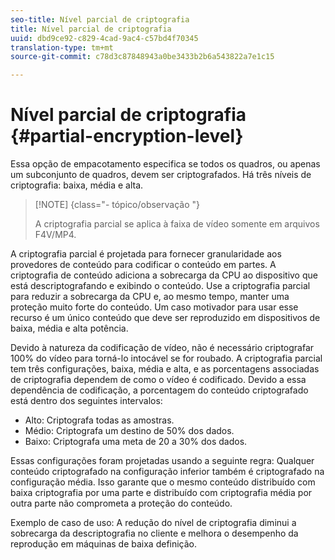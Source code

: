 ```yaml
---
seo-title: Nível parcial de criptografia
title: Nível parcial de criptografia
uuid: dbd9ce92-c829-4cad-9ac4-c57bd4f70345
translation-type: tm+mt
source-git-commit: c78d3c87848943a0be3433b2b6a543822a7e1c15

---
```



# Nível parcial de criptografia {#partial-encryption-level}

Essa opção de empacotamento especifica se todos os quadros, ou apenas um subconjunto de quadros, devem ser criptografados. Há três níveis de criptografia: baixa, média e alta.

>[!NOTE] {class=&quot;- tópico/observação &quot;}
>
>A criptografia parcial se aplica à faixa de vídeo somente em arquivos F4V/MP4.

A criptografia parcial é projetada para fornecer granularidade aos provedores de conteúdo para codificar o conteúdo em partes. A criptografia de conteúdo adiciona a sobrecarga da CPU ao dispositivo que está descriptografando e exibindo o conteúdo. Use a criptografia parcial para reduzir a sobrecarga da CPU e, ao mesmo tempo, manter uma proteção muito forte do conteúdo. Um caso motivador para usar esse recurso é um único conteúdo que deve ser reproduzido em dispositivos de baixa, média e alta potência.

Devido à natureza da codificação de vídeo, não é necessário criptografar 100% do vídeo para torná-lo intocável se for roubado. A criptografia parcial tem três configurações, baixa, média e alta, e as porcentagens associadas de criptografia dependem de como o vídeo é codificado. Devido a essa dependência de codificação, a porcentagem do conteúdo criptografado está dentro dos seguintes intervalos:

* Alto: Criptografa todas as amostras.
* Médio: Criptografa um destino de 50% dos dados.
* Baixo: Criptografa uma meta de 20 a 30% dos dados.

Essas configurações foram projetadas usando a seguinte regra: Qualquer conteúdo criptografado na configuração inferior também é criptografado na configuração média. Isso garante que o mesmo conteúdo distribuído com baixa criptografia por uma parte e distribuído com criptografia média por outra parte não comprometa a proteção do conteúdo.

Exemplo de caso de uso: A redução do nível de criptografia diminui a sobrecarga da descriptografia no cliente e melhora o desempenho da reprodução em máquinas de baixa definição.
